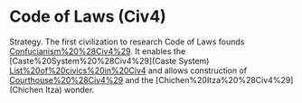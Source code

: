 # Code of Laws (Civ4)

Strategy.
The first civilization to research Code of Laws founds [Confucianism%20%28Civ4%29](Confucianism). It enables the [Caste%20System%20%28Civ4%29](Caste System) [List%20of%20civics%20in%20Civ4](civic) and allows construction of [Courthouse%20%28Civ4%29](Courthouses) and the [Chichen%20Itza%20%28Civ4%29](Chichen Itza) wonder.